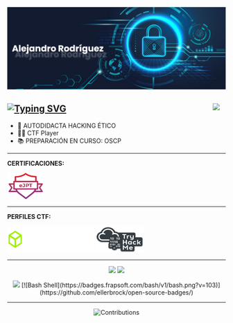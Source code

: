 <!--<img align='left' src="https://media.giphy.com/media/hvRJCLFzcasrR4ia7z/giphy.gif" width="50" >-->
<img src="https://github.com/ARMoreno99/ARMoreno99/blob/main/banner.png" >

  [![Typing SVG](https://readme-typing-svg.herokuapp.com?color=1BF700&width=700&lines=%F0%9F%91%8B%C2%A1BIENVENIDO+A+MI+GITHUB!;+GITHUB+DEDICADO+AL+HACKING!;ENCONTRARAS+DIFERENTES+RECURSOS+SOBRE+HACKING)](https://git.io/typing-svg)
  <img align='right' src='https://github.com/Rishit-dagli/Rishit-dagli/blob/master/images/octocat-anime.gif' width='30'>
----------------------------------------------

<p align = "left">
 
 - 📕 AUTODIDACTA HACKING ÉTICO
 - 👨‍💻 CTF Player
 - 📚 PREPARACIÓN EN CURSO: OSCP
</p>

----------------------------------------------

<p>
  <b>CERTIFICACIONES:</b>
  <p align = "left">
    <img  src="https://github.com/ARMoreno99/ARMoreno99/blob/main/eJPT.png" width="85px" height="60px" /> 
</p> 

----------------------------------------------
  
  <b> PERFILES CTF: </b>
  
 <a href="https://app.hackthebox.com/users/386047" target="_blank"><img src="https://github.com/ARMoreno99/ARMoreno99/blob/main/logo600.png" width="200px" height="60" target="_blank"></a>
 <a href="https://tryhackme.com/p/ErMechas01" target="_blank"><img src="https://github.com/ARMoreno99/ARMoreno99/blob/main/4052225_f0a66854-a68c-4474-9cb7-7b5e272c4469_250x250%402x.png" width="110px" height="60" target="_blank"></a>
  

  
 ----------------------------------------------
  
<p align = "center">
   <a href="https://www.linkedin.com/in/alerodriguezm99" target="_blank"><img src="https://img.shields.io/badge/-LinkedIn-%230077B5?style=for-the-badge&logo=linkedin&logoColor=white" target="_blank"></a> 
   <a href="https://alerodriguezm99.gitbook.io/blog-hacking/" target="_blank"><img src="https://img.shields.io/badge/-gitbook-%230077B5?style=for-the-badge&logo=gitbook&logoColor=white" target="_blank"></a>
</p>
<p align = "center">
    <img src="https://img.shields.io/badge/Ask%20me-anything-1abc9c.svg" />
   [![Bash Shell](https://badges.frapsoft.com/bash/v1/bash.png?v=103)](https://github.com/ellerbrock/open-source-badges/)
</p>

----------------------------------------------

<p align = "center">
  <img src="https://raw.githubusercontent.com/nilfalse/nilfalse/master/contributions.gif" alt="Contributions" width="800px" height="112px" />
</p>

